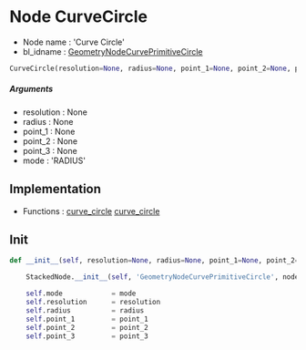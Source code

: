 # Node CurveCircle

- Node name : 'Curve Circle'
- bl_idname : [GeometryNodeCurvePrimitiveCircle](https://docs.blender.org/api/current/bpy.types.GeometryNodeCurvePrimitiveCircle.html)


``` python
CurveCircle(resolution=None, radius=None, point_1=None, point_2=None, point_3=None, mode='RADIUS', node_label=None, node_color=None)
```
##### Arguments

- resolution : None
- radius : None
- point_1 : None
- point_2 : None
- point_3 : None
- mode : 'RADIUS'

## Implementation

- Functions : [curve_circle](/docs/GeoNodes/GeoNodesTree.md#curve_circle) [curve_circle](/docs/GeoNodes/GeoNodesTree.md#curve_circle)

## Init

``` python
def __init__(self, resolution=None, radius=None, point_1=None, point_2=None, point_3=None, mode='RADIUS', node_label=None, node_color=None):

    StackedNode.__init__(self, 'GeometryNodeCurvePrimitiveCircle', node_label=node_label, node_color=node_color)

    self.mode            = mode
    self.resolution      = resolution
    self.radius          = radius
    self.point_1         = point_1
    self.point_2         = point_2
    self.point_3         = point_3
```
